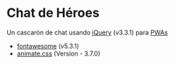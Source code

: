 # Chat de Héroes

Un cascarón de chat usando [jQuery](https://jquery.com/) (v3.3.1) para [PWAs](https://developers.google.com/web/fundamentals/codelabs/your-first-pwapp/?hl=es)

- [fontawesome](https://fontawesome.com/) (v5.3.1)
- [animate.css](https://daneden.github.io/animate.css/) (Version - 3.7.0)